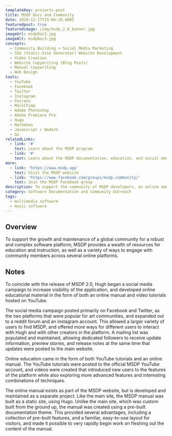 ```yaml
---
templateKey: projects-post
title: MSDP Docs and Community
date: 2020-12-17T15:04:10.000Z
featuredpost: true
featuredimage: /img/msdp_2.0_banner.jpg
imageUrl: msdpDoc2.jpg
imageAlt: msdpDoc3.jpg
concepts:
  - Community Building + Social Media Marketing
  - SSG (Static-Site Generator) Website Development 
  - Video Creation
  - Website Copywriting (Blog Posts)
  - Manual Copywriting
  - Web Design
tools:
  - YouTube
  - Facebook
  - Twitter
  - Instagram
  - Patreon
  - MailChimp
  - Adobe Photoshop
  - Adobe Premiere Pro
  - Hugo
  - Markdown
  - Javascript / NodeJS
  - Go
relatedLinks:
  - link: '#'
    text: Learn about the MSDP program
  - link: '#'
    text: Learn about the MSDP documentation, education, and social media campaigns
more:
  - link: 'https://www.msdp.app'
    text: Visit the MSDP website
  - link: 'https://www.facebook.com/groups/msdp.community/'
    text: Join the MSDP Facebook group
description: To support the community of MSDP developers, an online manual was created, and a social media campaign was launched.
category: Software Documentation and Community Outreach
tags:
  - multimedia software
  - music software
---
```

## Overview
To support the growth and maintenance of a global community for a robust and complex software platform, MSDP provides a wealth of resources for education and instruction, as well as a variety of ways to engage with community members across several online platforms.

## Notes
To coincide with the release of MSDP 2.0, Hugh began a social media campaign to increase visibility of the application, and developed online educational material in the form of both an online manual and video tutorials hosted on YouTube. 

The social media campaign posted primarily on Facebook and Twitter, as the two platforms that were popular for art communities, and expanded out to a reddit forum and an instagram account. This allowed a larger variety of users to find MSDP, and offered more ways for different users to interact with Hugh and with other creators in the platform. A mailing list was populated and maintained, allowing dedicated followers to receive update information, preview stories, and release notes at the same time that updates were posted to the main website.  

Online education came in the form of both YouTube tutorials and an online manual. The YouTube tutorials were posted to the official MSDP YouTube account, and videos were created that introduced new users to the features of the platform while also exploring more advanced features and interesting combinations of techniques.  

The online manual exists as part of the MSDP website, but is developed and maintained as a separate project. Like the main site, the MSDP manual was built as a static site, using Hugo. Unlike the main site, which was custom built from the ground up, the manual was created using a pre-built documentation theme. This provided several advantages, including a collection of pre-built features, and a familiar, easy-to-use layout for visitors, and made it possible to very rapidly begin work on fleshing out the content of the manual.